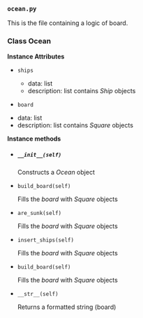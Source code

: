 ### `ocean.py`

This is the file containing a logic of board.

### Class Ocean

__Instance Attributes__

* `ships`
  - data: list
  - description: list contains *Ship* objects

* `board`
- data: list
- description: list contains *Square* objects


__Instance methods__

* ##### ` __init__(self) `

  Constructs a *Ocean* object

* `build_board(self)`

    Fills the *board* with *Square* objects

* `are_sunk(self)`

    Fills the *board* with *Square* objects

* `insert_ships(self)`

    Fills the *board* with *Square* objects

* `build_board(self)`

    Fills the *board* with *Square* objects

* `__str__(self)`

    Returns a formatted string (board)
